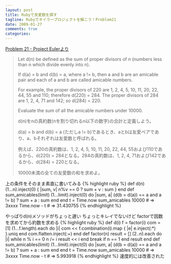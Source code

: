 ```yaml
---
layout: post
title: Rubyで友愛数を探す
tagline: Rubyでオイラープロジェクトを解こう！Problem21
date: 2009-01-27
comments: true
categories:
---
```



[Problem 21 - Project Eulerより](http://projecteuler.net/index.php?section=problems&id=21)

> Let d(n) be defined as the sum of proper divisors of n (numbers less than n which divide evenly into n).
>
> If d(a) = b and d(b) = a, where a != b, then a and b are an amicable pair and each of a and b are called amicable numbers.
>
> For example, the proper divisors of 220 are 1, 2, 4, 5, 10, 11, 20, 22, 44, 55 and 110; therefore d(220) = 284. The proper divisors of 284 are 1, 2, 4, 71 and 142; so d(284) = 220.
>
> Evaluate the sum of all the amicable numbers under 10000.
>
> d(n)をnの真約数(nを割り切れるn以下の数字)の合計と定義しよう。
>
> d(a) = b and d(b) = a (ただしa != b)であるとき、aとbは友愛ペアであり、a、bそれぞれは友愛数と呼ばれる。
>
> 例えば、220の真約数は、1, 2, 4, 5, 10, 11, 20, 22, 44, 55および110であるから、d(220) = 284となる。284の真約数は、1, 2, 4, 71および142であるから、d(284) = 220となる。
>
> 10000未満の全ての友愛数の和を求めよ。


上の条件をそのまま素直に書いてみる
{% highlight ruby %}
 def d(n)
   (1...n).inject(0) { |sum, v| n%v == 0 ? sum + v : sum }
 end
 def sum_amicables(limit)
   (1...limit).inject(0) do |sum, a|
     (d(b = d(a)) == a and a != b) ? sum + a : sum
   end
 end
 t = Time.now
 sum_amicables 10000 # => 3xxxx
 Time.now - t # => 31.430755
{% endhighlight %}

やっぱりd(n)メソッドがちょっと遅い
ちょっとキレイでないけど
factorで因数を求めてから約数を求める
{% highlight ruby %}
 def d(i)
   f = factor(i)
   com = [1]
   (1...f.length).each do |i|
     com << f.combination(i).map { |e| e.inject(:*) }.uniq
   end
   com.flatten.inject(:+)
 end
 def factor(n)
   result = []
   (2..n).each do |i|
     while n % i == 0
       n /= i
       result << i
     end
     break if n == 1
   end
   result
 end
 def sum_amicables(limit)
   (1...limit).inject(0) do |sum, a|
     (d(b = d(a)) == a and a != b) ? sum + a : sum
   end
 end
 t = Time.now
 sum_amicables 10000 # => 3xxxx
 Time.now - t # => 5.993918
{% endhighlight %}
速度的には改善された
